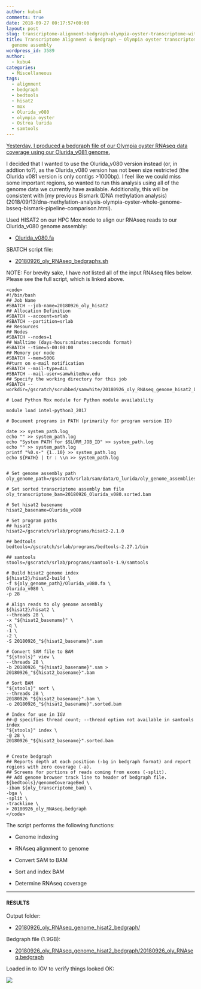 ```yaml
---
author: kubu4
comments: true
date: 2018-09-27 00:17:57+00:00
layout: post
slug: transcriptome-alignment-bedgraph-olympia-oyster-transcriptome-with-olurida_v080-genome-assembly
title: Transcriptome Alignment & Bedgraph – Olympia oyster transcriptome with Olurida_v080
  genome assembly
wordpress_id: 3589
author:
  - kubu4
categories:
  - Miscellaneous
tags:
  - alignment
  - bedgraph
  - bedtools
  - hisat2
  - mox
  - Olurida_v080
  - olympia oyster
  - Ostrea lurida
  - samtools
---
```


[Yesterday, I produced a bedgraph file of our Olympia oyster RNAseq data coverage using our Olurida_v081 genome.](https://robertslab.github.io/sams-notebook/2018-09-26-bedgraph-olympia-oyster-transcriptome-with-olurida_v081-genome-assembly.html)

I decided that I wanted to use the Olurida_v080 version instead (or, in addtion to?), as the Olurida_v080 version has not been size restricted (the Olurida v081 version is only contigs >1000bp). I feel like we could miss some important regions, so wanted to run this analysis using all of the genome data we currently have available. Additionally, this will be consistent with [my previous Bismark (DNA methylation analysis)(2018/09/13/dna-methylation-analysis-olympia-oyster-whole-genome-bsseq-bismark-pipeline-comparison.html).

Used HISAT2 on our HPC Mox node to align our RNAseq reads to our Olurida_v080 genome assembly:





  * [Olurida_v080.fa](https://owl.fish.washington.edu/halfshell/genomic-databank/Olurida_v080.fa)



SBATCH script file:



  * [20180926_oly_RNAseq_bedgraphs.sh](https://owl.fish.washington.edu/Athaliana/20180926_oly_RNAseq_genome_hisat2_bedgraph.sh)



NOTE: For brevity sake, I have _not_ listed all of the input RNAseq files below. Please see the full script, which is linked above.


    
    <code>
    #!/bin/bash
    ## Job Name
    #SBATCH --job-name=20180926_oly_hisat2
    ## Allocation Definition 
    #SBATCH --account=srlab
    #SBATCH --partition=srlab
    ## Resources
    ## Nodes
    #SBATCH --nodes=1
    ## Walltime (days-hours:minutes:seconds format)
    #SBATCH --time=5-00:00:00
    ## Memory per node
    #SBATCH --mem=500G
    ##turn on e-mail notification
    #SBATCH --mail-type=ALL
    #SBATCH --mail-user=samwhite@uw.edu
    ## Specify the working directory for this job
    #SBATCH --workdir=/gscratch/scrubbed/samwhite/20180926_oly_RNAseq_genome_hisat2_bedgraph
    
    # Load Python Mox module for Python module availability
    
    module load intel-python3_2017
    
    # Document programs in PATH (primarily for program version ID)
    
    date >> system_path.log
    echo "" >> system_path.log
    echo "System PATH for $SLURM_JOB_ID" >> system_path.log
    echo "" >> system_path.log
    printf "%0.s-" {1..10} >> system_path.log
    echo ${PATH} | tr : \\n >> system_path.log
    
    
    # Set genome assembly path
    oly_genome_path=/gscratch/srlab/sam/data/O_lurida/oly_genome_assemblies
    
    # Set sorted transcriptome assembly bam file
    oly_transcriptome_bam=20180926_Olurida_v080.sorted.bam
    
    # Set hisat2 basename
    hisat2_basename=Olurida_v080
    
    # Set program paths
    ## hisat2
    hisat2=/gscratch/srlab/programs/hisat2-2.1.0
    
    ## bedtools
    bedtools=/gscratch/srlab/programs/bedtools-2.27.1/bin
    
    ## samtools
    stools=/gscratch/srlab/programs/samtools-1.9/samtools
    
    # Build hisat2 genome index
    ${hisat2}/hisat2-build \
    -f ${oly_genome_path}/Olurida_v080.fa \
    Olurida_v080 \
    -p 28
    
    # Align reads to oly genome assembly
    ${hisat2}/hisat2 \
    --threads 28 \
    -x "${hisat2_basename}" \
    -q \
    -1 \
    -2 \
    -S 20180926_"${hisat2_basename}".sam
    
    # Convert SAM file to BAM
    "${stools}" view \
    --threads 28 \
    -b 20180926_"${hisat2_basename}".sam > 20180926_"${hisat2_basename}".bam
    
    # Sort BAM
    "${stools}" sort \
    --threads 28 \
    20180926_"${hisat2_basename}".bam \
    -o 20180926_"${hisat2_basename}".sorted.bam
    
    # Index for use in IGV
    ##-@ specifies thread count; --thread option not available in samtools index
    "${stools}" index \
    -@ 28 \
    20180926_"${hisat2_basename}".sorted.bam
    
    
    # Create bedgraph
    ## Reports depth at each position (-bg in bedgraph format) and report regions with zero coverage (-a).
    ## Screens for portions of reads coming from exons (-split).
    ## Add genome browser track line to header of bedgraph file.
    ${bedtools}/genomeCoverageBed \
    -ibam ${oly_transcriptome_bam} \
    -bga \
    -split \
    -trackline \
    > 20180926_oly_RNAseq.bedgraph
    </code>



The script performs the following functions:





  * Genome indexing


  * RNAseq alignment to genome


  * Convert SAM to BAM


  * Sort and index BAM


  * Determine RNAseq coverage





* * *





#### RESULTS



Output folder:





  * [20180926_oly_RNAseq_genome_hisat2_bedgraph/](https://owl.fish.washington.edu/Athaliana/20180926_oly_RNAseq_genome_hisat2_bedgraph)



Bedgraph file (1.9GB):



  * [20180926_oly_RNAseq_genome_hisat2_bedgraph/20180926_oly_RNAseq.bedgraph](https://owl.fish.washington.edu/Athaliana/20180926_oly_RNAseq_genome_hisat2_bedgraph/20180926_oly_RNAseq.bedgraph)



Loaded in to IGV to verify things looked OK:

![](https://owl.fish.washington.edu/Athaliana/20180926_oly_RNAseq_coverage_Oluridav080_IGV.png)
